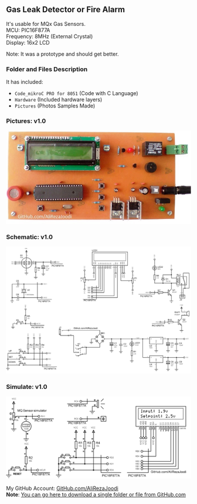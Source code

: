 ## Gas Leak Detector or Fire Alarm
It's usable for MQx Gas Sensors.  	   
MCU:		PIC16F877A  
Frequency:     	8MHz (External Crystal)   
Display:        16x2 LCD   

Note: It was a prototype and should get better.

### Folder and Files Description
It has included:
- `Code_mikroC PRO for 8051` (Code with C Language)
- `Hardware` (Included hardware layers)
- `Pictures` (Photos Samples Made)

### Pictures: v1.0
![](Pictures/v1.0.jpg)

### Schematic: v1.0
![](Hardware/v1.0.png)

### Simulate: v1.0
![](Simulate/v1.0.png)

My GitHub Account: [GitHub.com/AliRezaJoodi](https://github.com/AliRezaJoodi)  
**Note**: [You can go here to download a single folder or file from GitHub.com](https://minhaskamal.github.io/DownGit/#/home)
